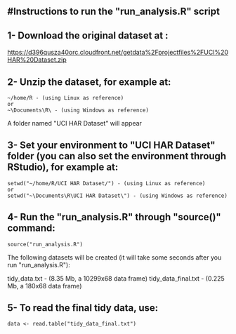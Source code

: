 #Instructions to run the "run_analysis.R" script
-------------------------------------

1- Download the original dataset at :
-------------------------------------
https://d396qusza40orc.cloudfront.net/getdata%2Fprojectfiles%2FUCI%20HAR%20Dataset.zip 

2- Unzip the dataset, for example at:
-------------------------------------
```
~/home/R - (using Linux as reference)
or
~\Documents\R\ - (using Windows as reference)
```

A folder named "UCI HAR Dataset" will appear

3- Set your environment to "UCI HAR Dataset" folder (you can also set the environment through RStudio), for example at:
-------------------------------------
```
setwd("~/home/R/UCI HAR Dataset/") - (using Linux as reference)
or
setwd("~\Documents\R\UCI HAR Dataset\") - (using Windows as reference)
```

4- Run the "run_analysis.R" through "source()" command:
-------------------------------------
```
source("run_analysis.R")
```

The following datasets will be created (it will take some seconds after you run "run_analysis.R"):

tidy_data.txt - (8.35 Mb, a 10299x68 data frame)
tidy_data_final.txt - (0.225 Mb, a 180x68 data frame)

5- To read the final tidy data, use:
-------------------------------------
```
data <- read.table("tidy_data_final.txt")
```
